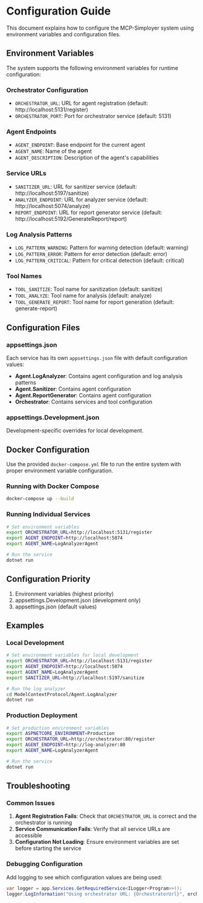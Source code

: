# Configuration Guide

This document explains how to configure the MCP-Simployer system using environment variables and configuration files.

## Environment Variables

The system supports the following environment variables for runtime configuration:

### Orchestrator Configuration
- `ORCHESTRATOR_URL`: URL for agent registration (default: http://localhost:5131/register)
- `ORCHESTRATOR_PORT`: Port for orchestrator service (default: 5131)

### Agent Endpoints
- `AGENT_ENDPOINT`: Base endpoint for the current agent
- `AGENT_NAME`: Name of the agent
- `AGENT_DESCRIPTION`: Description of the agent's capabilities

### Service URLs
- `SANITIZER_URL`: URL for sanitizer service (default: http://localhost:5197/sanitize)
- `ANALYZER_ENDPOINT`: URL for analyzer service (default: http://localhost:5074/analyze)
- `REPORT_ENDPOINT`: URL for report generator service (default: http://localhost:5192/GenerateReport/report)

### Log Analysis Patterns
- `LOG_PATTERN_WARNING`: Pattern for warning detection (default: warning)
- `LOG_PATTERN_ERROR`: Pattern for error detection (default: error)
- `LOG_PATTERN_CRITICAL`: Pattern for critical detection (default: critical)

### Tool Names
- `TOOL_SANITIZE`: Tool name for sanitization (default: sanitize)
- `TOOL_ANALYZE`: Tool name for analysis (default: analyze)
- `TOOL_GENERATE_REPORT`: Tool name for report generation (default: generate-report)

## Configuration Files

### appsettings.json
Each service has its own `appsettings.json` file with default configuration values:

- **Agent.LogAnalyzer**: Contains agent configuration and log analysis patterns
- **Agent.Sanitizer**: Contains agent configuration
- **Agent.ReportGenerator**: Contains agent configuration
- **Orchestrator**: Contains services and tool configuration

### appsettings.Development.json
Development-specific overrides for local development.

## Docker Configuration

Use the provided `docker-compose.yml` file to run the entire system with proper environment variable configuration.

### Running with Docker Compose
```bash
docker-compose up --build
```

### Running Individual Services
```bash
# Set environment variables
export ORCHESTRATOR_URL=http://localhost:5131/register
export AGENT_ENDPOINT=http://localhost:5074
export AGENT_NAME=LogAnalyzerAgent

# Run the service
dotnet run
```

## Configuration Priority

1. Environment variables (highest priority)
2. appsettings.Development.json (development only)
3. appsettings.json (default values)

## Examples

### Local Development
```bash
# Set environment variables for local development
export ORCHESTRATOR_URL=http://localhost:5131/register
export AGENT_ENDPOINT=http://localhost:5074
export AGENT_NAME=LogAnalyzerAgent
export SANITIZER_URL=http://localhost:5197/sanitize

# Run the log analyzer
cd ModelContextProtocol/Agent.LogAnalyzer
dotnet run
```

### Production Deployment
```bash
# Set production environment variables
export ASPNETCORE_ENVIRONMENT=Production
export ORCHESTRATOR_URL=http://orchestrator:80/register
export AGENT_ENDPOINT=http://log-analyzer:80
export AGENT_NAME=LogAnalyzerAgent

# Run the service
dotnet run
```

## Troubleshooting

### Common Issues

1. **Agent Registration Fails**: Check that `ORCHESTRATOR_URL` is correct and the orchestrator is running
2. **Service Communication Fails**: Verify that all service URLs are accessible
3. **Configuration Not Loading**: Ensure environment variables are set before starting the service

### Debugging Configuration

Add logging to see which configuration values are being used:

```csharp
var logger = app.Services.GetRequiredService<ILogger<Program>>();
logger.LogInformation("Using orchestrator URL: {OrchestratorUrl}", orchestratorUrl);
```
